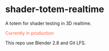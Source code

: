 # shader-totem-realtime
A totem for shader testing in 3D realtime.

<p style="color:tomato">Currently in production</p>

This repo use Blender 2.8 and Git LFS.